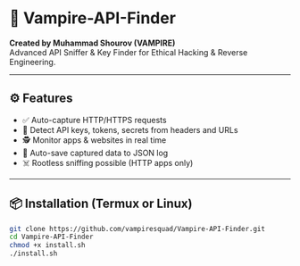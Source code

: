 # 🧛 Vampire-API-Finder

**Created by Muhammad Shourov (VAMPIRE)**  
Advanced API Sniffer & Key Finder for Ethical Hacking & Reverse Engineering.

---

## ⚙️ Features

- ✅ Auto-capture HTTP/HTTPS requests
- 🔑 Detect API keys, tokens, secrets from headers and URLs
- 🕵️ Monitor apps & websites in real time
- 📄 Auto-save captured data to JSON log
- ☠️ Rootless sniffing possible (HTTP apps only)

---

## 📦 Installation (Termux or Linux)

```bash
git clone https://github.com/vampiresquad/Vampire-API-Finder.git
cd Vampire-API-Finder
chmod +x install.sh
./install.sh

